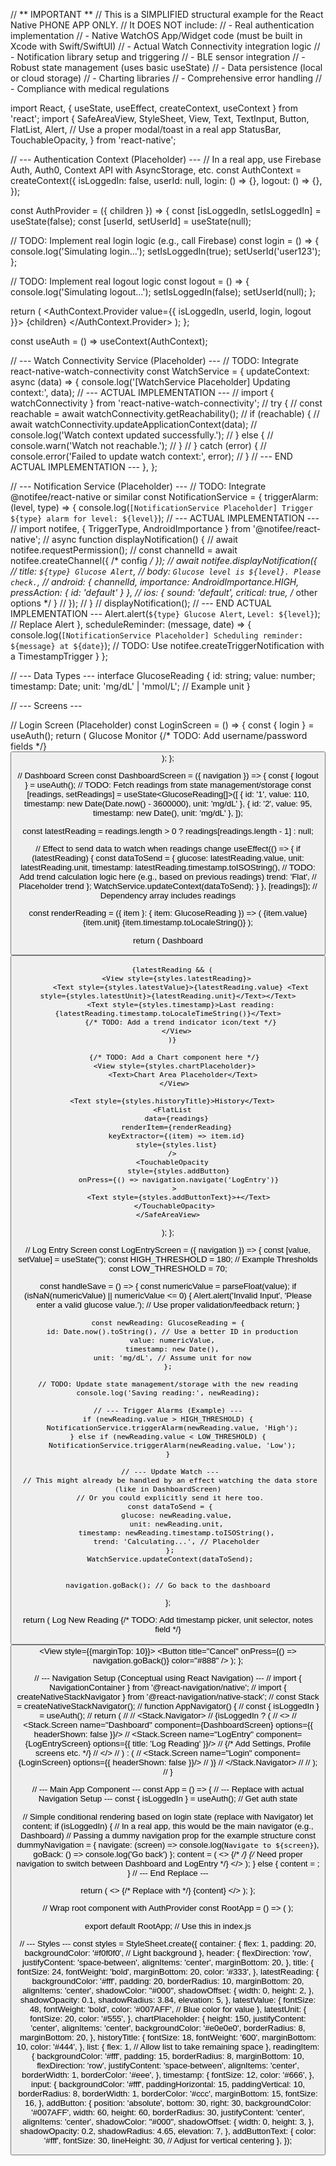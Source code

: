 
// ** IMPORTANT **
// This is a SIMPLIFIED structural example for the React Native PHONE APP ONLY.
// It DOES NOT include:
// - Real authentication implementation
// - Native WatchOS App/Widget code (must be built in Xcode with Swift/SwiftUI)
// - Actual Watch Connectivity integration logic
// - Notification library setup and triggering
// - BLE sensor integration
// - Robust state management (uses basic useState)
// - Data persistence (local or cloud storage)
// - Charting libraries
// - Comprehensive error handling
// - Compliance with medical regulations

import React, { useState, useEffect, createContext, useContext } from 'react';
import {
  SafeAreaView,
  StyleSheet,
  View,
  Text,
  TextInput,
  Button,
  FlatList,
  Alert, // Use a proper modal/toast in a real app
  StatusBar,
  TouchableOpacity,
} from 'react-native';

// --- Authentication Context (Placeholder) ---
// In a real app, use Firebase Auth, Auth0, Context API with AsyncStorage, etc.
const AuthContext = createContext({
  isLoggedIn: false,
  userId: null,
  login: () => {},
  logout: () => {},
});

const AuthProvider = ({ children }) => {
  const [isLoggedIn, setIsLoggedIn] = useState(false);
  const [userId, setUserId] = useState(null);

  // TODO: Implement real login logic (e.g., call Firebase)
  const login = () => {
    console.log('Simulating login...');
    setIsLoggedIn(true);
    setUserId('user123');
  };

  // TODO: Implement real logout logic
  const logout = () => {
    console.log('Simulating logout...');
    setIsLoggedIn(false);
    setUserId(null);
  };

  return (
    <AuthContext.Provider value={{ isLoggedIn, userId, login, logout }}>
      {children}
    </AuthContext.Provider>
  );
};

const useAuth = () => useContext(AuthContext);

// --- Watch Connectivity Service (Placeholder) ---
// TODO: Integrate react-native-watch-connectivity
const WatchService = {
  updateContext: async (data) => {
    console.log('[WatchService Placeholder] Updating context:', data);
    // --- ACTUAL IMPLEMENTATION ---
    // import { watchConnectivity } from 'react-native-watch-connectivity';
    // try {
    //   const reachable = await watchConnectivity.getReachability();
    //   if (reachable) {
    //     await watchConnectivity.updateApplicationContext(data);
    //     console.log('Watch context updated successfully.');
    //   } else {
    //     console.warn('Watch not reachable.');
    //   }
    // } catch (error) {
    //   console.error('Failed to update watch context:', error);
    // }
    // --- END ACTUAL IMPLEMENTATION ---
  },
};

// --- Notification Service (Placeholder) ---
// TODO: Integrate @notifee/react-native or similar
const NotificationService = {
  triggerAlarm: (level, type) => {
    console.log(`[NotificationService Placeholder] Trigger ${type} alarm for level: ${level}`);
    // --- ACTUAL IMPLEMENTATION ---
    // import notifee, { TriggerType, AndroidImportance } from '@notifee/react-native';
    // async function displayNotification() {
    //   await notifee.requestPermission();
    //   const channelId = await notifee.createChannel({ /* config */ });
    //   await notifee.displayNotification({
    //     title: `${type} Glucose Alert`,
    //     body: `Glucose level is ${level}. Please check.`,
    //     android: { channelId, importance: AndroidImportance.HIGH, pressAction: { id: 'default' } },
    //     ios: { sound: 'default', critical: true, /* other options */ }
    //   });
    // }
    // displayNotification();
    // --- END ACTUAL IMPLEMENTATION ---
    Alert.alert(`${type} Glucose Alert`, `Level: ${level}`); // Replace Alert
  },
  scheduleReminder: (message, date) => {
     console.log(`[NotificationService Placeholder] Scheduling reminder: ${message} at ${date}`);
     // TODO: Use notifee.createTriggerNotification with a TimestampTrigger
  }
};

// --- Data Types ---
interface GlucoseReading {
  id: string;
  value: number;
  timestamp: Date;
  unit: 'mg/dL' | 'mmol/L'; // Example unit
}

// --- Screens ---

// Login Screen (Placeholder)
const LoginScreen = () => {
  const { login } = useAuth();
  return (
    <View style={styles.container}>
      <Text style={styles.title}>Glucose Monitor</Text>
      {/* TODO: Add username/password fields */}
      <Button title="Login (Simulated)" onPress={login} />
    </View>
  );
};

// Dashboard Screen
const DashboardScreen = ({ navigation }) => {
  const { logout } = useAuth();
  // TODO: Fetch readings from state management/storage
  const [readings, setReadings] = useState<GlucoseReading[]>([
     { id: '1', value: 110, timestamp: new Date(Date.now() - 3600000), unit: 'mg/dL' },
     { id: '2', value: 95, timestamp: new Date(), unit: 'mg/dL' },
  ]);

  const latestReading = readings.length > 0 ? readings[readings.length - 1] : null;

  // Effect to send data to watch when readings change
  useEffect(() => {
    if (latestReading) {
      const dataToSend = {
        glucose: latestReading.value,
        unit: latestReading.unit,
        timestamp: latestReading.timestamp.toISOString(),
        // TODO: Add trend calculation logic here (e.g., based on previous readings)
        trend: 'Flat', // Placeholder trend
      };
      WatchService.updateContext(dataToSend);
    }
  }, [readings]); // Dependency array includes readings

  const renderReading = ({ item }: { item: GlucoseReading }) => (
    <View style={styles.readingItem}>
      <Text>{item.value} {item.unit}</Text>
      <Text style={styles.timestamp}>{item.timestamp.toLocaleString()}</Text>
    </View>
  );

  return (
    <SafeAreaView style={styles.container}>
      <View style={styles.header}>
         <Text style={styles.title}>Dashboard</Text>
         <Button title="Logout" onPress={logout} color="#FF6347"/>
      </View>

      {latestReading && (
        <View style={styles.latestReading}>
          <Text style={styles.latestValue}>{latestReading.value} <Text style={styles.latestUnit}>{latestReading.unit}</Text></Text>
          <Text style={styles.timestamp}>Last reading: {latestReading.timestamp.toLocaleTimeString()}</Text>
          {/* TODO: Add a trend indicator icon/text */}
        </View>
      )}

       {/* TODO: Add a Chart component here */}
       <View style={styles.chartPlaceholder}>
           <Text>Chart Area Placeholder</Text>
       </View>

      <Text style={styles.historyTitle}>History</Text>
      <FlatList
        data={readings}
        renderItem={renderReading}
        keyExtractor={(item) => item.id}
        style={styles.list}
      />
      <TouchableOpacity
         style={styles.addButton}
         onPress={() => navigation.navigate('LogEntry')}
       >
         <Text style={styles.addButtonText}>+</Text>
       </TouchableOpacity>
    </SafeAreaView>
  );
};

// Log Entry Screen
const LogEntryScreen = ({ navigation }) => {
  const [value, setValue] = useState('');
  const HIGH_THRESHOLD = 180; // Example Thresholds
  const LOW_THRESHOLD = 70;

  const handleSave = () => {
    const numericValue = parseFloat(value);
    if (isNaN(numericValue) || numericValue <= 0) {
      Alert.alert('Invalid Input', 'Please enter a valid glucose value.'); // Use proper validation/feedback
      return;
    }

    const newReading: GlucoseReading = {
      id: Date.now().toString(), // Use a better ID in production
      value: numericValue,
      timestamp: new Date(),
      unit: 'mg/dL', // Assume unit for now
    };

    // TODO: Update state management/storage with the new reading
    console.log('Saving reading:', newReading);

    // --- Trigger Alarms (Example) ---
    if (newReading.value > HIGH_THRESHOLD) {
      NotificationService.triggerAlarm(newReading.value, 'High');
    } else if (newReading.value < LOW_THRESHOLD) {
      NotificationService.triggerAlarm(newReading.value, 'Low');
    }

     // --- Update Watch ---
     // This might already be handled by an effect watching the data store (like in DashboardScreen)
     // Or you could explicitly send it here too.
     const dataToSend = {
        glucose: newReading.value,
        unit: newReading.unit,
        timestamp: newReading.timestamp.toISOString(),
        trend: 'Calculating...', // Placeholder
     };
     WatchService.updateContext(dataToSend);


    navigation.goBack(); // Go back to the dashboard
  };

  return (
    <SafeAreaView style={styles.container}>
      <Text style={styles.title}>Log New Reading</Text>
      <TextInput
        style={styles.input}
        placeholder="Enter Glucose Value (e.g., 105)"
        keyboardType="numeric"
        value={value}
        onChangeText={setValue}
      />
      {/* TODO: Add timestamp picker, unit selector, notes field */}
      <Button title="Save Reading" onPress={handleSave} />
       <View style={{marginTop: 10}}>
         <Button title="Cancel" onPress={() => navigation.goBack()} color="#888" />
       </View>
    </SafeAreaView>
  );
};

// --- Navigation Setup (Conceptual using React Navigation) ---
// import { NavigationContainer } from '@react-navigation/native';
// import { createNativeStackNavigator } from '@react-navigation/native-stack';
// const Stack = createNativeStackNavigator();
// function AppNavigator() {
//   const { isLoggedIn } = useAuth();
//   return (
//     <NavigationContainer>
//       <Stack.Navigator>
//         {isLoggedIn ? (
//           <>
//             <Stack.Screen name="Dashboard" component={DashboardScreen} options={{ headerShown: false }}/>
//             <Stack.Screen name="LogEntry" component={LogEntryScreen} options={{ title: 'Log Reading' }}/>
//             {/* Add Settings, Profile screens etc. */}
//           </>
//         ) : (
//           <Stack.Screen name="Login" component={LoginScreen} options={{ headerShown: false }}/>
//         )}
//       </Stack.Navigator>
//     </NavigationContainer>
//   );
// }

// --- Main App Component ---
const App = () => {
  // --- Replace with actual Navigation Setup ---
  const { isLoggedIn } = useAuth(); // Get auth state

  // Simple conditional rendering based on login state (replace with Navigator)
  let content;
  if (isLoggedIn) {
     // In a real app, this would be the main navigator (e.g., Dashboard)
     // Passing a dummy navigation prop for the example structure
     const dummyNavigation = { navigate: (screen) => console.log(`Navigate to ${screen}`), goBack: () => console.log('Go back') };
     content = (
         <>
             <DashboardScreen navigation={dummyNavigation} />
             {/* <LogEntryScreen navigation={dummyNavigation} /> */}
             {/* Need proper navigation to switch between Dashboard and LogEntry */}
         </>
     );
  } else {
    content = <LoginScreen />;
  }
  // --- End Replace ---


  return (
     <>
        <StatusBar barStyle="dark-content" />
        {/* Replace with <AppNavigator /> */}
        {content}
     </>
  );
};

// Wrap root component with AuthProvider
const RootApp = () => (
  <AuthProvider>
    <App />
  </AuthProvider>
);

export default RootApp; // Use this in index.js

// --- Styles ---
const styles = StyleSheet.create({
  container: {
    flex: 1,
    padding: 20,
    backgroundColor: '#f0f0f0', // Light background
  },
   header: {
     flexDirection: 'row',
     justifyContent: 'space-between',
     alignItems: 'center',
     marginBottom: 20,
   },
  title: {
    fontSize: 24,
    fontWeight: 'bold',
    marginBottom: 20,
     color: '#333',
  },
  latestReading: {
     backgroundColor: '#fff',
     padding: 20,
     borderRadius: 10,
     marginBottom: 20,
     alignItems: 'center',
     shadowColor: "#000",
     shadowOffset: { width: 0, height: 2, },
     shadowOpacity: 0.1,
     shadowRadius: 3.84,
     elevation: 5,
  },
  latestValue: {
     fontSize: 48,
     fontWeight: 'bold',
     color: '#007AFF', // Blue color for value
  },
   latestUnit: {
     fontSize: 20,
     color: '#555',
   },
   chartPlaceholder: {
       height: 150,
       justifyContent: 'center',
       alignItems: 'center',
       backgroundColor: '#e0e0e0',
       borderRadius: 8,
       marginBottom: 20,
   },
   historyTitle: {
       fontSize: 18,
       fontWeight: '600',
       marginBottom: 10,
       color: '#444',
   },
  list: {
    flex: 1, // Allow list to take remaining space
  },
  readingItem: {
    backgroundColor: '#fff',
    padding: 15,
    borderRadius: 8,
    marginBottom: 10,
    flexDirection: 'row',
    justifyContent: 'space-between',
    alignItems: 'center',
     borderWidth: 1,
     borderColor: '#eee',
  },
  timestamp: {
    fontSize: 12,
    color: '#666',
  },
  input: {
    backgroundColor: '#fff',
    paddingHorizontal: 15,
    paddingVertical: 10,
    borderRadius: 8,
    borderWidth: 1,
    borderColor: '#ccc',
    marginBottom: 15,
    fontSize: 16,
  },
   addButton: {
     position: 'absolute',
     bottom: 30,
     right: 30,
     backgroundColor: '#007AFF',
     width: 60,
     height: 60,
     borderRadius: 30,
     justifyContent: 'center',
     alignItems: 'center',
     shadowColor: "#000",
     shadowOffset: { width: 0, height: 3, },
     shadowOpacity: 0.2,
     shadowRadius: 4.65,
     elevation: 7,
   },
   addButtonText: {
     color: '#fff',
     fontSize: 30,
     lineHeight: 30, // Adjust for vertical centering
   },
});
